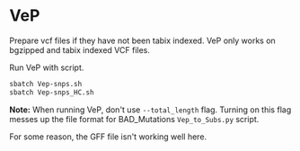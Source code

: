 # VeP

Prepare vcf files if they have not been tabix indexed. VeP only works on bgzipped and tabix indexed VCF files.

Run VeP with script.

```bash
sbatch Vep-snps.sh
sbatch Vep-snps_HC.sh
```

**Note:** When running VeP, don't use `--total_length` flag. Turning on this flag messes up the file format for BAD_Mutations `Vep_to_Subs.py` script.

For some reason, the GFF file isn't working well here.

